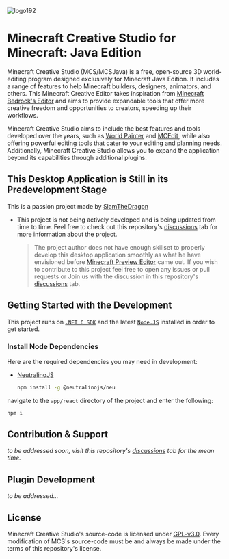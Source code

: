 ![logo192](https://github.com/SlamTheDragon/Minecraft-Creative-Studio-for-Java/assets/98795769/2aa7cd40-8179-4ab1-864f-07abb807a881) 
# Minecraft Creative Studio for Minecraft: Java Edition


Minecraft Creative Studio (MCS/MCSJava) is a free, open-source 3D world-editing program designed exclusively for Minecraft Java Edition. It includes a range of features to help Minecraft builders, designers, animators, and others. This Minecraft Creative Editor takes inspiration from [Minecraft Bedrock's Editor](https://learn.microsoft.com/en-us/minecraft/creator/documents/editorinstallation) and aims to provide expandable tools that offer more creative freedom and opportunities to creators, speeding up their workflows.

Minecraft Creative Studio aims to include the best features and tools developed over the years, such as [World Painter](https://www.worldpainter.net/) and [MCEdit](https://www.mcedit.net/), while also offering powerful editing tools that cater to your editing and planning needs. Additionally, Minecraft Creative Studio allows you to expand the application beyond its capabilities through additional plugins.

## This Desktop Application is Still in its Predevelopment Stage

This is a passion project made by [SlamTheDragon](https://github.com/SlamTheDragon)

- This project is not being actively developed and is being updated from time to time. Feel free to check out this repository's [discussions](https://github.com/SlamTheDragon/Minecraft-Creative-Studio-for-Java/discussions) tab for more information about the project.

    > The project author does not have enough skillset to properly develop this desktop application smoothly as what he have envisioned before [Minecraft Preview Editor](https://learn.microsoft.com/en-us/minecraft/creator/documents/editorinstallation) came out. If you wish to contribute to this project feel free to open any issues or pull requests or Join us with the discussion in this repository's [discussions](https://github.com/SlamTheDragon/Minecraft-Creative-Studio-for-Java/discussions) tab.

## Getting Started with the Development

This project runs on [`.NET 6 SDK`](https://dotnet.microsoft.com/en-us/download/dotnet/6.0) and the latest [`Node.JS`](https://nodejs.org/en) installed in order to get started.

### Install Node Dependencies

Here are the required dependencies you may need in development:

- [NeutralinoJS](https://neutralino.js.org/docs/getting-started/your-first-neutralinojs-app)

  ```bash
  npm install -g @neutralinojs/neu
  ```

navigate to the `app/react` directory of the project and enter the following:

```bash
npm i
```

## Contribution & Support

_to be addressed soon, visit this repository's [discussions](https://github.com/SlamTheDragon/Minecraft-Creative-Studio-for-Java/discussions) tab for the mean time._

## Plugin Development

_to be addressed..._

## License

Minecraft Creative Studio's source-code is licensed under [GPL-v3.0](https://github.com/SlamTheDragon/Minecraft-Creative-Studio-for-Java/blob/main/LICENSE). Every modification of MCS's source-code must be and always be made under the terms of this repository's license.
